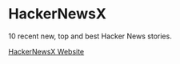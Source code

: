 # HackerNewsX

10 recent new, top and best Hacker News stories.

[HackerNewsX Website](https://abhaydgarg.github.io/HackerNewsX)
